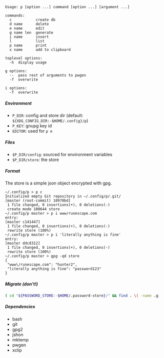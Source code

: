 ```
Usage: p [option ...] command [option ...] [argument ...]

commands:
  c           create db
  d name      delete
  e name      edit
  g name len  generate
  i name      insert
  l           list
  p name      print
  x name      add to clipboard

toplevel options:
  -h  display usage

g options:
  --  pass rest of arguments to pwgen
  -f  overwrite

i options:
  -f  overwrite
```

##### Environment
* `P_DIR`: config and store dir (default: `${XDG_CONFIG_DIR:-$HOME/.config}/p`)
* `P_KEY`: gnupg key id
* `EDITOR`: used for `p e`

##### Files
* `$P_DIR/config`: sourced for environment variables
* `$P_DIR/store`: the store

##### Format
The store is a simple json object encrypted with gpg.
```
~/.config/p > p c
Initialized empty Git repository in ~/.config/p/.git/
[master (root-commit) 10970bd] 
 1 file changed, 0 insertions(+), 0 deletions(-)
 create mode 100644 store
~/.config/p master > p i www/runescape.com
entry: 
[master c141447] 
 1 file changed, 0 insertions(+), 0 deletions(-)
 rewrite store (100%)
~/.config/p master > p i 'literally anything is fine'
entry: 
[master ddc8312] 
 1 file changed, 0 insertions(+), 0 deletions(-)
 rewrite store (100%)
~/.config/p master > gpg -qd store
{
 "www\/runescape.com": "hunter2",
 "literally anything is fine": "password123"
}
```

##### Migrate (don't!)
```bash
( cd "${PASSWORD_STORE:-$HOME/.password-store}/" && find . \( -name .git -o -name .gpg-id \) -prune -o -type f -print ) | sed -e 's/^\.\///' -e 's/\.gpg$//' | while IFS= read -r n; do pass show "$n" | p i "$n"; done
```

##### Dependencies
* bash
* git
* gpg2
* jshon
* mktemp
* pwgen
* xclip
